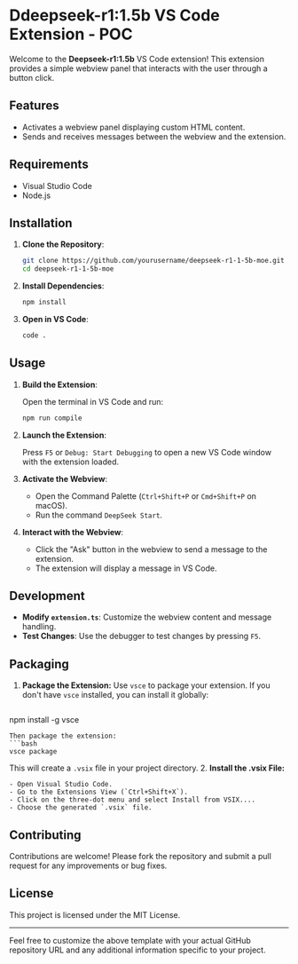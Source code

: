 # Ddeepseek-r1:1.5b VS Code Extension - POC

Welcome to the **Deepseek-r1:1.5b** VS Code extension! This extension provides a simple webview panel that interacts with the user through a button click.

## Features

- Activates a webview panel displaying custom HTML content.
- Sends and receives messages between the webview and the extension.

## Requirements

- Visual Studio Code
- Node.js

## Installation

1. **Clone the Repository**:

   ```bash
   git clone https://github.com/yourusername/deepseek-r1-1-5b-moe.git
   cd deepseek-r1-1-5b-moe
   ```

2. **Install Dependencies**:

   ```bash
   npm install
   ```

3. **Open in VS Code**:

   ```bash
   code .
   ```

## Usage

1. **Build the Extension**:

   Open the terminal in VS Code and run:

   ```bash
   npm run compile
   ```

2. **Launch the Extension**:

   Press `F5` or `Debug: Start Debugging` to open a new VS Code window with the extension loaded.

3. **Activate the Webview**:

   - Open the Command Palette (`Ctrl+Shift+P` or `Cmd+Shift+P` on macOS).
   - Run the command `DeepSeek Start`.

4. **Interact with the Webview**:

   - Click the "Ask" button in the webview to send a message to the extension.
   - The extension will display a message in VS Code.

## Development

- **Modify `extension.ts`**: Customize the webview content and message handling.
- **Test Changes**: Use the debugger to test changes by pressing `F5`.

## Packaging


1. **Package the Extension:**
Use `vsce` to package your extension. If you don't have `vsce` installed, you can install it globally:
   ```bash

npm install -g vsce
   ```
Then package the extension:
 ```bash
vsce package
```
This will create a `.vsix` file in your project directory.
2. **Install the .vsix File:**

    - Open Visual Studio Code.
    - Go to the Extensions View (`Ctrl+Shift+X`).
    - Click on the three-dot menu and select Install from VSIX....
    - Choose the generated `.vsix` file.

## Contributing

Contributions are welcome! Please fork the repository and submit a pull request for any improvements or bug fixes.

## License

This project is licensed under the MIT License.

---

Feel free to customize the above template with your actual GitHub repository URL and any additional information specific to your project.